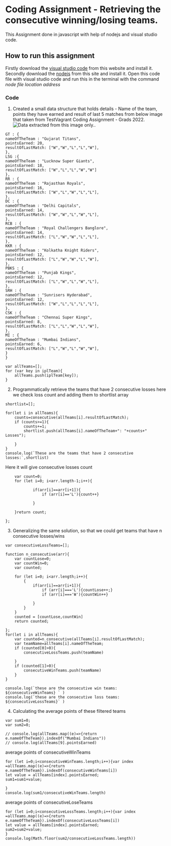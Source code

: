 # Coding Assignment - Retrieving the consecutive winning/losing teams.

This Assignment done in javascript with help of nodejs and visual studio code.

## How to run this assignment
Firstly download  the [visual studio code](https://visualstudio.microsoft.com) from this website  and install it. Secondly download  the [nodejs](https://nodejs.org/en/download/) from this site  and install it. Open this code file with  visual studio code and run this in the terminal with the command *node file location address*

### Code
1. Created a small data structure that holds details - Name of the team, points they have earned and result of last 5 matches from below image that taken from TestVagrant Coding Assignment - Grads 2022.
![Data extracted from this image only..](/img.jpg "img taken from TestVagrant Coding Assignment - Grads 2022.")
```var iplTeam={ 
GT : {
nameOfTheTeam : "Gujarat Titans",
pointsEarned: 20,
resultOfLastMatch: ["W","W","L","L","W"],
},
LSG :{
nameOfTheTeam : "Lucknow Super Giants",
pointsEarned: 18,
resultOfLastMatch: ["W","L","L","W","W"]
},
RR : {
nameOfTheTeam : "Rajasthan Royals",
pointsEarned: 16,
resultOfLastMatch: ["W","L","W","L","L"],
},
DC : {
nameOfTheTeam : "Delhi Capitals",
pointsEarned: 14,
resultOfLastMatch: ["W","W","L","W","L"],
},
RCB : {
nameOfTheTeam : "Royal Challengers Banglore",
pointsEarned: 14,
resultOfLastMatch: ["L","W","W","L","L"],
},
KKR : {
nameOfTheTeam : "Kolkatha Knight Riders",
pointsEarned: 12,
resultOfLastMatch: ["L","W","W","L","W"],
},
PBKS : {
nameOfTheTeam : "Punjab Kings",
pointsEarned: 12,
resultOfLastMatch: ["L","W","L","W","L"],
},
SRH : {
nameOfTheTeam : "Sunrisers Hyderabad",
pointsEarned: 12,
resultOfLastMatch: ["W","L","L","L","L"],
},
CSK : {
nameOfTheTeam : "Chennai Super Kings",
pointsEarned: 8,
resultOfLastMatch: ["L","L","W","L","W"],
},
MI : {
nameOfTheTeam : "Mumbai Indians",
pointsEarned: 6,
resultOfLastMatch: ["L","W","L","W","W"],
}
}

var allTeams=[];
for (var key in iplTeam){
    allTeams.push(iplTeam[key]);
}
```


2. Programmatically retrieve the teams that have 2 consecutive losses here we check loss count and adding them to shortlist array

```
shortlist=[];

for(let i in allTeams){
    counts=consecutive(allTeams[i].resultOfLastMatch);
    if (counts>=1){
        counts+=1;
        shortlist.push(allTeams[i].nameOfTheTeam+": "+counts+" Losses");

    }
}
console.log(`These are the teams that have 2 consecutive losses:`,shortlist)
```

Here it will give consecutive losses count

```function consecutive(arr){
    var count=0;
    for (let i=0; i<arr.length-1;i++){
        
            if(arr[i]==arr[i+1]){
                if (arr[i]=='L'){count++}
                
            }
        
    }return count;

};
```


3. Generalizing the same solution, so that we could get teams that have n consecutive losses/wins

```var consecutiveWinTeams=[];
var consecutiveLossTeams=[];

function n_consecutive(arr){
    var countLose=0;
    var countWin=0;
    var counted;
    
    for (let i=0; i<arr.length;i++){
        {
            if(arr[i]==arr[i+1]){
                if (arr[i]==='L'){countLose++;}
                if (arr[i]==='W'){countWin++}
                
            }
        }
    }
    counted = [countLose,countWin]
    return counted;

};
for(let i in allTeams){
    var counted=n_consecutive(allTeams[i].resultOfLastMatch);
    var teamName=allTeams[i].nameOfTheTeam;
    if (counted[0]>0){
        consecutiveLossTeams.push(teamName)

    }
    if (counted[1]>0){
        consecutiveWinTeams.push(teamName)
    }
}

console.log(`these are the consecutive win teams: ${consecutiveWinTeams} ` )
console.log(`these are the consecutive loss teams: ${consecutiveLossTeams}` )
```


4. Calculating the average points of these filtered teams

```
var sum1=0;
var sum2=0;

// console.log(allTeams.map((e)=>{return e.nameOfTheTeam}).indexOf("Mumbai Indians"))
// console.log(allTeams[9].pointsEarned)
```

average points of consecutiveWinTeams
```
for (let i=0;i<consecutiveWinTeams.length;i++){var index =allTeams.map((e)=>{return e.nameOfTheTeam}).indexOf(consecutiveWinTeams[i])
let value = allTeams[index].pointsEarned;
sum1=sum1+value;

}
console.log(sum1/consecutiveWinTeams.length) 
```

average points of consecutiveLoseTeams
```
for (let i=0;i<consecutiveLossTeams.length;i++){var index =allTeams.map((e)=>{return e.nameOfTheTeam}).indexOf(consecutiveLossTeams[i])
let value = allTeams[index].pointsEarned;
sum2=sum2+value;
}
console.log(Math.floor(sum2/consecutiveLossTeams.length))
```    
